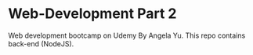 # Web-Development Part 2
Web development bootcamp on Udemy By Angela Yu.
This repo contains back-end (NodeJS).
